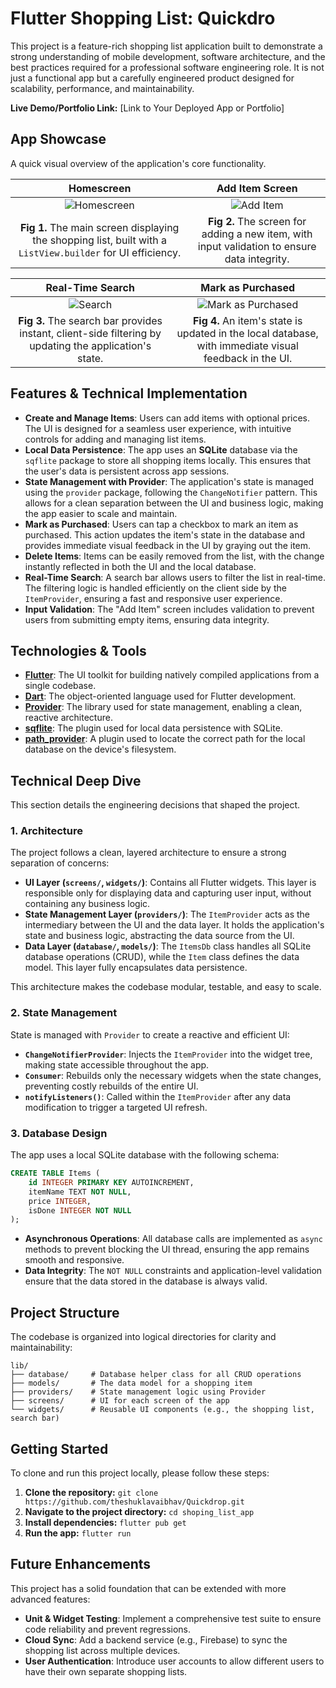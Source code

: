 # Flutter Shopping List: Quickdro

This project is a feature-rich shopping list application built to demonstrate a strong understanding of mobile development, software architecture, and the best practices required for a professional software engineering role. It is not just a functional app but a carefully engineered product designed for scalability, performance, and maintainability.

**Live Demo/Portfolio Link:** [Link to Your Deployed App or Portfolio]

## App Showcase

A quick visual overview of the application's core functionality.

| Homescreen | Add Item Screen |
| :---: | :---: |
| ![Homescreen](https://drive.google.com/uc?export=view&id=1VvgRhQe8sVEEMY9Zmi8uFw2EVaPn_2KO) | ![Add Item](https://drive.google.com/uc?export=view&id=1qOXhSWO8bFJHLjByDLDjpYWFaUPg0HTB) |
| **Fig 1.** The main screen displaying the shopping list, built with a `ListView.builder` for UI efficiency. | **Fig 2.** The screen for adding a new item, with input validation to ensure data integrity. |

| Real-Time Search | Mark as Purchased |
| :---: | :---: |
| ![Search](https://drive.google.com/uc?export=view&id=1kfjh81rhkX9XD9S4FhpawQ-Zsxzejwqd) | ![Mark as Purchased](https://drive.google.com/uc?export=view&id=1NxSgp78Luv6MLwy9HcNHFxtBXjJHqsT_) |
| **Fig 3.** The search bar provides instant, client-side filtering by updating the application's state. | **Fig 4.** An item's state is updated in the local database, with immediate visual feedback in the UI. |

## Features & Technical Implementation

- **Create and Manage Items**: Users can add items with optional prices. The UI is designed for a seamless user experience, with intuitive controls for adding and managing list items.
- **Local Data Persistence**: The app uses an **SQLite** database via the `sqflite` package to store all shopping items locally. This ensures that the user's data is persistent across app sessions.
- **State Management with Provider**: The application's state is managed using the `provider` package, following the `ChangeNotifier` pattern. This allows for a clean separation between the UI and business logic, making the app easier to scale and maintain.
- **Mark as Purchased**: Users can tap a checkbox to mark an item as purchased. This action updates the item's state in the database and provides immediate visual feedback in the UI by graying out the item.
- **Delete Items**: Items can be easily removed from the list, with the change instantly reflected in both the UI and the local database.
- **Real-Time Search**: A search bar allows users to filter the list in real-time. The filtering logic is handled efficiently on the client side by the `ItemProvider`, ensuring a fast and responsive user experience.
- **Input Validation**: The "Add Item" screen includes validation to prevent users from submitting empty items, ensuring data integrity.

## Technologies & Tools

- **[Flutter](https://flutter.dev/)**: The UI toolkit for building natively compiled applications from a single codebase.
- **[Dart](https://dart.dev/)**: The object-oriented language used for Flutter development.
- **[Provider](https://pub.dev/packages/provider)**: The library used for state management, enabling a clean, reactive architecture.
- **[sqflite](https://pub.dev/packages/sqflite)**: The plugin used for local data persistence with SQLite.
- **[path_provider](https://pub.dev/packages/path_provider)**: A plugin used to locate the correct path for the local database on the device's filesystem.

## Technical Deep Dive

This section details the engineering decisions that shaped the project.

### 1. Architecture

The project follows a clean, layered architecture to ensure a strong separation of concerns:

- **UI Layer (`screens/`, `widgets/`)**: Contains all Flutter widgets. This layer is responsible only for displaying data and capturing user input, without containing any business logic.
- **State Management Layer (`providers/`)**: The `ItemProvider` acts as the intermediary between the UI and the data layer. It holds the application's state and business logic, abstracting the data source from the UI.
- **Data Layer (`database/`, `models/`)**: The `ItemsDb` class handles all SQLite database operations (CRUD), while the `Item` class defines the data model. This layer fully encapsulates data persistence.

This architecture makes the codebase modular, testable, and easy to scale.

### 2. State Management

State is managed with `Provider` to create a reactive and efficient UI:

- **`ChangeNotifierProvider`**: Injects the `ItemProvider` into the widget tree, making state accessible throughout the app.
- **`Consumer`**: Rebuilds only the necessary widgets when the state changes, preventing costly rebuilds of the entire UI.
- **`notifyListeners()`**: Called within the `ItemProvider` after any data modification to trigger a targeted UI refresh.

### 3. Database Design

The app uses a local SQLite database with the following schema:

```sql
CREATE TABLE Items (
    id INTEGER PRIMARY KEY AUTOINCREMENT,
    itemName TEXT NOT NULL,
    price INTEGER,
    isDone INTEGER NOT NULL
);
```

- **Asynchronous Operations**: All database calls are implemented as `async` methods to prevent blocking the UI thread, ensuring the app remains smooth and responsive.
- **Data Integrity**: The `NOT NULL` constraints and application-level validation ensure that the data stored in the database is always valid.

## Project Structure

The codebase is organized into logical directories for clarity and maintainability:

```
lib/
├── database/     # Database helper class for all CRUD operations
├── models/       # The data model for a shopping item
├── providers/    # State management logic using Provider
├── screens/      # UI for each screen of the app
└── widgets/      # Reusable UI components (e.g., the shopping list, search bar)
```

## Getting Started

To clone and run this project locally, please follow these steps:

1.  **Clone the repository:** `git clone https://github.com/theshuklavaibhav/Quickdrop.git`
2.  **Navigate to the project directory:** `cd shoping_list_app`
3.  **Install dependencies:** `flutter pub get`
4.  **Run the app:** `flutter run`

## Future Enhancements

This project has a solid foundation that can be extended with more advanced features:

- **Unit & Widget Testing**: Implement a comprehensive test suite to ensure code reliability and prevent regressions.
- **Cloud Sync**: Add a backend service (e.g., Firebase) to sync the shopping list across multiple devices.
- **User Authentication**: Introduce user accounts to allow different users to have their own separate shopping lists.
